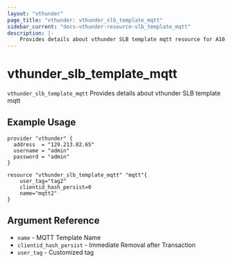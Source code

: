 ```yaml
---
layout: "vthunder"
page_title: "vthunder: vthunder_slb_template_mqtt"
sidebar_current: "docs-vthunder-resource-slb_template_mqtt"
description: |-
    Provides details about vthunder SLB template mqtt resource for A10
---
```


# vthunder\_slb\_template\_mqtt

`vthunder_slb_template_mqtt` Provides details about vthunder SLB template mqtt
## Example Usage


```hcl
provider "vthunder" {
  address  = "129.213.82.65"
  username = "admin"
  password = "admin"
}

resource "vthunder_slb_template_mqtt" "mqtt"{
    user_tag="tag2"
    clientid_hash_persist=0
    name="mqtt2"
}
```

## Argument Reference

* `name` - MQTT Template Name
* `clientid_hash_persist` - Immediate Removal after Transaction
* `user_tag` - Customized tag



